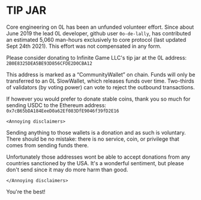 # TIP JAR

Core engineering on 0L has been an unfunded volunteer effort. Since about June 2019 the lead 0L developer, github user `0o-de-lally`, has contributed an estimated 5,060 man-hours exclusively to core protocol (last updated Sept 24th 2021). This effort was not compensated in any form.

Please consider donating to Infinite Game LLC's tip jar at the 0L address: `2B0E8325DEA5BE93D856CFDE2D0CBA12`

This address is marked as a “CommunityWallet” on chain. Funds will only be transferred to an 0L SlowWallet, which releases funds over time. Two-thirds of validators (by voting power) can vote to reject the outbound transactions.

If however you would prefer to donate stable coins, thank you so much for sending USDC to the Ethereum address: `0x7cB65bDA184EeeD0a62Ef083DfE9046f39fD2E16`

`<Annoying disclaimers>`


Sending anything to those wallets is a donation and as such is voluntary. There should be no mistake: there is no service, coin, or privilege that comes from sending funds there.

Unfortunately those addresses wont be able to accept donations from any countries sanctioned by the USA. It's a wonderful sentiment, but please don't send since it may do more harm than good.

`</Annoying disclaimers>`

You're the best!
